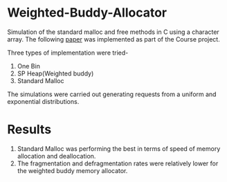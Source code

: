 # Weighted-Buddy-Allocator
Simulation of the standard malloc and free methods in C using a character array. The following [paper](https://dl.acm.org/doi/pdf/10.1145/355620.361164) was implemented as part of the Course project.

Three types of implementation were tried-

1. One Bin
2. SP Heap(Weighted buddy)
3. Standard Malloc

The simulations were carried out generating requests from a uniform and exponential distributions.

# Results

1. Standard Malloc was performing the best in terms of speed of memory allocation and deallocation.
2. The fragmentation and defragmentation rates were relatively lower for the weighted buddy memory allocator.
